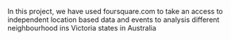 In this project, we have used foursquare.com to take an access to independent location based data and events to analysis different neighbourhood ins Victoria states in Australia
